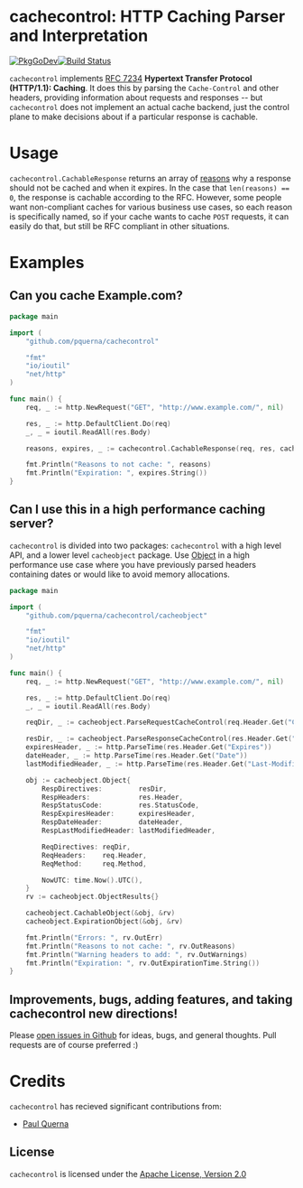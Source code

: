 # cachecontrol: HTTP Caching Parser and Interpretation

[![PkgGoDev](https://pkg.go.dev/badge/github.com/pquerna/cachecontrol?tab=doc)](https://pkg.go.dev/github.com/pquerna/cachecontrol?tab=doc)[![Build Status](https://travis-ci.org/pquerna/cachecontrol.svg?branch=main)](https://travis-ci.org/pquerna/cachecontrol)

`cachecontrol` implements [RFC 7234](http://tools.ietf.org/html/rfc7234) __Hypertext Transfer Protocol (HTTP/1.1): Caching__.  It does this by parsing the `Cache-Control` and other headers, providing information about requests and responses -- but `cachecontrol` does not implement an actual cache backend, just the control plane to make decisions about if a particular response is cachable.

# Usage

`cachecontrol.CachableResponse` returns an array of [reasons](https://godoc.org/github.com/pquerna/cachecontrol/cacheobject#Reason) why a response should not be cached and when it expires.  In the case that `len(reasons) == 0`, the response is cachable according to the RFC.  However, some people want non-compliant caches for various business use cases, so each reason is specifically named, so if your cache wants to cache `POST` requests, it can easily do that, but still be RFC compliant in other situations.

# Examples

## Can you cache Example.com?

```go
package main

import (
	"github.com/pquerna/cachecontrol"

	"fmt"
	"io/ioutil"
	"net/http"
)

func main() {
	req, _ := http.NewRequest("GET", "http://www.example.com/", nil)

	res, _ := http.DefaultClient.Do(req)
	_, _ = ioutil.ReadAll(res.Body)

	reasons, expires, _ := cachecontrol.CachableResponse(req, res, cachecontrol.Options{})

	fmt.Println("Reasons to not cache: ", reasons)
	fmt.Println("Expiration: ", expires.String())
}
```

## Can I use this in a high performance caching server?

`cachecontrol` is divided into two packages: `cachecontrol` with a high level API, and a lower level `cacheobject` package.  Use [Object](https://godoc.org/github.com/pquerna/cachecontrol/cacheobject#Object) in a high performance use case where you have previously parsed headers containing dates or would like to avoid memory allocations.

```go
package main

import (
	"github.com/pquerna/cachecontrol/cacheobject"

	"fmt"
	"io/ioutil"
	"net/http"
)

func main() {
	req, _ := http.NewRequest("GET", "http://www.example.com/", nil)

	res, _ := http.DefaultClient.Do(req)
	_, _ = ioutil.ReadAll(res.Body)

	reqDir, _ := cacheobject.ParseRequestCacheControl(req.Header.Get("Cache-Control"))

	resDir, _ := cacheobject.ParseResponseCacheControl(res.Header.Get("Cache-Control"))
	expiresHeader, _ := http.ParseTime(res.Header.Get("Expires"))
	dateHeader, _ := http.ParseTime(res.Header.Get("Date"))
	lastModifiedHeader, _ := http.ParseTime(res.Header.Get("Last-Modified"))

	obj := cacheobject.Object{
		RespDirectives:         resDir,
		RespHeaders:            res.Header,
		RespStatusCode:         res.StatusCode,
		RespExpiresHeader:      expiresHeader,
		RespDateHeader:         dateHeader,
		RespLastModifiedHeader: lastModifiedHeader,

		ReqDirectives: reqDir,
		ReqHeaders:    req.Header,
		ReqMethod:     req.Method,

		NowUTC: time.Now().UTC(),
	}
	rv := cacheobject.ObjectResults{}

	cacheobject.CachableObject(&obj, &rv)
	cacheobject.ExpirationObject(&obj, &rv)

	fmt.Println("Errors: ", rv.OutErr)
	fmt.Println("Reasons to not cache: ", rv.OutReasons)
	fmt.Println("Warning headers to add: ", rv.OutWarnings)
	fmt.Println("Expiration: ", rv.OutExpirationTime.String())
}
```

## Improvements, bugs, adding features, and taking cachecontrol new directions!

Please [open issues in Github](https://github.com/pquerna/cachecontrol/issues) for ideas, bugs, and general thoughts.  Pull requests are of course preferred :)

# Credits

`cachecontrol` has recieved significant contributions from:

* [Paul Querna](https://github.com/pquerna) 

## License

`cachecontrol` is licensed under the [Apache License, Version 2.0](./LICENSE)
